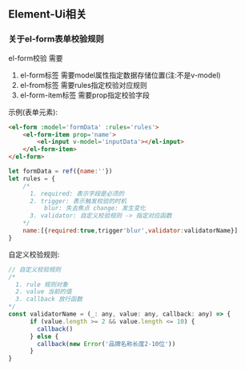 ## Element-Ui相关

### 关于el-form表单校验规则

el-form校验 需要

1. el-form标签 需要model属性指定数据存储位置(注:不是v-model)
2. el-from标签 需要rules指定校验对应规则
3. el-form-item标签 需要prop指定校验字段

示例(表单元素):

```html
<el-form :model='formData' :rules='rules'>
    <el-form-item prop='name'>
        <el-input v-model='inputData'></el-input>
    </el-form-item>
</el-form>
```

```js
let formData = ref({name:''})
let rules = {
    /*
      1. required: 表示字段是必须的
      2. trigger: 表示触发校验的时机
          blur: 失去焦点 change: 发生变化
      3. validator: 自定义校验规则 -> 指定对应函数
    */
    name:[{required:true,trigger'blur',validator:validatorName}]
}
```

自定义校验规则:

```js
// 自定义校验规则
/*
  1. rule 规则对象
  2. value 当前的值
  3. callback 放行函数
*/
const validatorName = (_: any, value: any, callback: any) => {
      if (value.length >= 2 && value.length <= 10) {
        callback()
      } else {
        callback(new Error('品牌名称长度2-10位'))
      }
}
```



